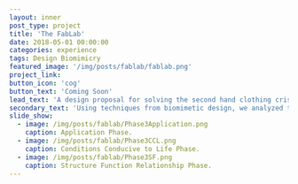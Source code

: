 ```yaml
---
layout: inner
post_type: project
title: 'The FabLab'
date: 2018-05-01 00:00:00
categories: experience
tags: Design Biomimicry
featured_image: '/img/posts/fablab/fablab.png'
project_link:
button_icon: 'cog'
button_text: 'Coming Soon'
lead_text: 'A design proposal for solving the second hand clothing crisis in Kenya inspired by nature. The FabLab is a community space that encourages innovation and recycling of second hand clothing to facilitate the creation of sustainable ideas and opportunities for Kenyans.'
secondary_text: 'Using techniques from biomimetic design, we analyzed the second hand clothing commerce chain, developed design principles, and studied biological strategies to define structure-function relationships.'
slide_show:
  - image: /img/posts/fablab/Phase3Application.png
    caption: Application Phase.
  - image: /img/posts/fablab/Phase3CCL.png
    caption: Conditions Conducive to Life Phase.
  - image: /img/posts/fablab/Phase3SF.png
    caption: Structure Function Relationship Phase.
---
```

